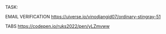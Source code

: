 TASK:

EMAIL VERIFICATION
https://uiverse.io/vinodjangid07/ordinary-stingray-51

TABS
https://codepen.io/ruks2022/pen/yLZmvww